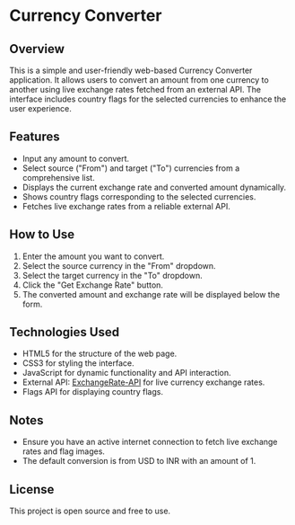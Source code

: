 # Currency Converter

## Overview
This is a simple and user-friendly web-based Currency Converter application. It allows users to convert an amount from one currency to another using live exchange rates fetched from an external API. The interface includes country flags for the selected currencies to enhance the user experience.

## Features
- Input any amount to convert.
- Select source ("From") and target ("To") currencies from a comprehensive list.
- Displays the current exchange rate and converted amount dynamically.
- Shows country flags corresponding to the selected currencies.
- Fetches live exchange rates from a reliable external API.

## How to Use
1. Enter the amount you want to convert.
2. Select the source currency in the "From" dropdown.
3. Select the target currency in the "To" dropdown.
4. Click the "Get Exchange Rate" button.
5. The converted amount and exchange rate will be displayed below the form.

## Technologies Used
- HTML5 for the structure of the web page.
- CSS3 for styling the interface.
- JavaScript for dynamic functionality and API interaction.
- External API: [ExchangeRate-API](https://www.exchangerate-api.com/) for live currency exchange rates.
- Flags API for displaying country flags.

## Notes
- Ensure you have an active internet connection to fetch live exchange rates and flag images.
- The default conversion is from USD to INR with an amount of 1.

## License
This project is open source and free to use.
